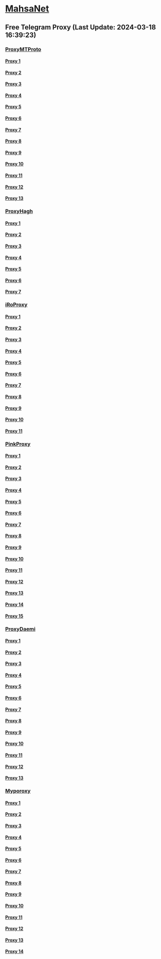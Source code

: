 
# [MahsaNet](https://t.me/mahsa_net)
## Free Telegram Proxy (Last Update: 2024-03-18 16:39:23)
### [ProxyMTProto](https://t.me/ProxyMTProto)
#### [Proxy 1](tg://proxy?server=89.35.131.54&port=8085&secret=FgMBAgABAAH8AwOG4kw63Q%3D%3D)
#### [Proxy 2](tg://proxy?server=89.35.131.57&port=8085&secret=FgMBAgABAAH8AwOG4kw63Q%3D%3D)
#### [Proxy 3](tg://proxy?server=91.107.228.101&port=4443&secret=FgMBAgABAAH8AwOG4kw63Q%3D%3D)
#### [Proxy 4](tg://proxy?server=128.140.37.208&port=4443&secret=FgMBAgABAAH8AwOG4kw63Q%3D%3D)
#### [Proxy 5](tg://proxy?server=138.201.122.246&port=443&secret=FgMBAgABAAH8AwOG4kw63Q==)
#### [Proxy 6](tg://proxy?server=88.99.57.124&port=443&secret=FgMBAgABAAH8AwOG4kw63Q==)
#### [Proxy 7](tg://proxy?server=64.52.81.12&port=3443&secret=FgMBAgABAAH8AwOG4kw63Q%3D%3D)
#### [Proxy 8](tg://proxy?server=64.52.81.12&port=3443&secret=FgMBAgABAAH8AwOG4kw63Q%3D%3D)
#### [Proxy 9](tg://proxy?server=88.99.71.151&port=7443&secret=FgMBAgABAAH8AwOG4kw63Q%3D%3D)
#### [Proxy 10](tg://proxy?server=116.202.165.169&port=7443&secret=FgMBAgABAAH8AwOG4kw63Q%3D%3D)
#### [Proxy 11](tg://proxy?server=www.cosmicfireworks.cfd.&port=443&secret=7gAAAAAAAAAAAAAAAAAAAAB0aGVndWFyZGlhbi5jb20%3D)
#### [Proxy 12](tg://proxy?server=www.redmoonfireworks.cfd.&port=443&secret=7gAAAAAAAAAAAAAAAAAAAAB0aGVndWFyZGlhbi5jb20%3D)
#### [Proxy 13](tg://proxy?server=www.bloggerlocal.cfd.&port=443&secret=7gAAAAAAAAAAAAAAAAAAAAB0Z2p1Lm9yZw%3D%3D)
### [ProxyHagh](https://t.me/ProxyHagh)
#### [Proxy 1](tg://proxy?server=135.181.10.74&port=8280&secret=FgMBAgABAAH8AwOG4kw63Q%3D%3D)
#### [Proxy 2](tg://proxy?server=135.181.10.74&port=8280&secret=FgMBAgABAAH8AwOG4kw63Q%3D%3D)
#### [Proxy 3](tg://proxy?server=135.181.10.74&port=8280&secret=FgMBAgABAAH8AwOG4kw63Q%3D%3D)
#### [Proxy 4](tg://proxy?server=135.181.10.74&port=8280&secret=FgMBAgABAAH8AwOG4kw63Q%3D%3D)
#### [Proxy 5](tg://proxy?server=135.181.10.74&port=8280&secret=FgMBAgABAAH8AwOG4kw63Q%3D%3D)
#### [Proxy 6](tg://proxy?server=135.181.10.74&port=8280&secret=FgMBAgABAAH8AwOG4kw63Q%3D%3D)
#### [Proxy 7](tg://proxy?server=135.181.10.74&port=8280&secret=FgMBAgABAAH8AwOG4kw63Q%3D%3D)
### [iRoProxy](https://t.me/iRoProxy)
#### [Proxy 1](tg://proxy?server=176.9.39.108&port=250&secret=FgMBAgABAAH8AwOG4kw63Q%3D%3D)
#### [Proxy 2](tg://proxy?server=144.76.237.91&port=6&secret=FgMBAgABAAH8AwOG4kw63Q%3D%3D)
#### [Proxy 3](tg://proxy?server=195.201.109.56&port=6&secret=FgMBAgABAAH8AwOG4kw63Q%3D%3D)
#### [Proxy 4](tg://proxy?server=212.32.229.235&port=250&secret=FgMBAgABAAH8AwOG4kw63Q%3D%3D)
#### [Proxy 5](tg://proxy?server=178.63.89.151&port=250&secret=FgMBAgABAAH8AwOG4kw63Q%3D%3D)
#### [Proxy 6](tg://proxy?server=88.99.51.105&port=250&secret=FgMBAgABAAH8AwOG4kw63Q%3D%3D)
#### [Proxy 7](tg://proxy?server=95.216.42.159&port=250&secret=FgMBAgABAAH8AwOG4kw63Q%3D%3D)
#### [Proxy 8](tg://proxy?server=146.59.237.114&port=250&secret=FgMBAgABAAH8AwOG4kw63Q%3D%3D)
#### [Proxy 9](tg://proxy?server=146.59.237.113&port=250&secret=FgMBAgABAAH8AwOG4kw63Q%3D%3D)
#### [Proxy 10](tg://proxy?server=176.9.238.184&port=250&secret=FgMBAgABAAH8AwOG4kw63Q%3D%3D)
#### [Proxy 11](tg://proxy?server=144.76.83.123&port=250&secret=FgMBAgABAAH8AwOG4kw63Q%3D%3D)
### [PinkProxy](https://t.me/PinkProxy)
#### [Proxy 1](tg://proxy?server=188.34.165.202&port=4045&secret=FgMBAgABAAH8AwOG4kw63Q==)
#### [Proxy 2](tg://proxy?server=195.201.235.32&port=4045&secret=FgMBAgABAAH8AwOG4kw63Q==)
#### [Proxy 3](tg://proxy?server=5.75.231.245&port=4045&secret=FgMBAgABAAH8AwOG4kw63Q==)
#### [Proxy 4](tg://proxy?server=49.13.7.32&port=4045&secret=FgMBAgABAAH8AwOG4kw63Q==)
#### [Proxy 5](tg://proxy?server=176.9.32.56&port=4045&secret=FgMBAgABAAH8AwOG4kw63Q==)
#### [Proxy 6](tg://proxy?server=46.4.68.67&port=4045&secret=FgMBAgABAAH8AwOG4kw63Q==)
#### [Proxy 7](tg://proxy?server=159.69.186.150&port=4045&secret=FgMBAgABAAH8AwOG4kw63Q==)
#### [Proxy 8](tg://proxy?server=188.34.165.202&port=4045&secret=FgMBAgABAAH8AwOG4kw63Q==)
#### [Proxy 9](tg://proxy?server=49.13.89.91&port=4045&secret=FgMBAgABAAH8AwOG4kw63Q==)
#### [Proxy 10](tg://proxy?server=167.235.230.134&port=4045&secret=FgMBAgABAAH8AwOG4kw63Q==)
#### [Proxy 11](tg://proxy?server=167.235.230.134&port=4045&secret=FgMBAgABAAH8AwOG4kw63Q==)
#### [Proxy 12](tg://proxy?server=49.13.133.175&port=4045&secret=FgMBAgABAAH8AwOG4kw63Q==)
#### [Proxy 13](tg://proxy?server=159.69.242.22&port=4045&secret=FgMBAgABAAH8AwOG4kw63Q==)
#### [Proxy 14](tg://proxy?server=167.235.197.224&port=4045&secret=FgMBAgABAAH8AwOG4kw63Q==)
#### [Proxy 15](tg://proxy?server=176.9.32.56&port=4045&secret=FgMBAgABAAH8AwOG4kw63Q==)
### [ProxyDaemi](https://t.me/ProxyDaemi)
#### [Proxy 1](tg://proxy?server=116.202.25.80&port=7880&secret=FgMBAgABAAH8AwOG4kw63Q==)
#### [Proxy 2](tg://proxy?server=142.132.225.5&port=7880&secret=FgMBAgABAAH8AwOG4kw63Q==)
#### [Proxy 3](tg://proxy?server=95.216.140.120&port=7803&secret=FgMBAgABAAH8AwOG4kw63Q==)
#### [Proxy 4](tg://proxy?server=142.132.225.60&port=1403&secret=FgMBAgABAAH8AwOG4kw63Q==)
#### [Proxy 5](tg://proxy?server=188.34.181.27&port=803&secret=FgMBAgABAAH8AwOG4kw63Q==)
#### [Proxy 6](tg://proxy?server=95.217.187.110&port=8443&secret=FgMBAgABAAHcAwOG4kw63Q==)
#### [Proxy 7](tg://proxy?server=49.13.137.113&port=8085&secret=FgMBAgABAAH8AwOG4kw63QtY2RueWVrdGFuZXQuY29tZmFyYWthdi5jb212YW4ubmFqdmEuY29tAAAAAAAAAAAAAAAAAAAAAAAAAAAAAAAA)
#### [Proxy 8](tg://proxy?server=128.140.58.201&port=8085&secret=FgMBAgABAAH8AwOG4kw63QtY2RueWVrdGFuZXQuY29tZmFyYWthdi5jb212YW4ubmFqdmEuY29tAAAAAAAAAAAAAAAAAAAAAAAAAAAAAAAA)
#### [Proxy 9](tg://proxy?server=142.132.206.125&port=7443&secret=FgMBAgABAAH8AwOG4kw63Q%3D%3D)
#### [Proxy 10](tg://proxy?server=88.198.18.181&port=7443&secret=FgMBAgABAAH8AwOG4kw63Q%3D%3D)
#### [Proxy 11](tg://proxy?server=195.201.246.151&port=250&secret=FgMBAgABAAH8AwOG4kw63Q%3D%3D)
#### [Proxy 12](tg://proxy?server=49.13.137.199&port=53059&secret=8JEkJukBYNPSy7OH6v7urg%3D%3D)
#### [Proxy 13](tg://proxy?server=95.216.44.12&port=250&secret=FgMBAgABAAH8AwOG4kw63Q%3D%3D)
### [Myporoxy](https://t.me/Myporoxy)
#### [Proxy 1](tg://proxy?server=cloudflare.com.nokia.com.co.uk.do_yo.want_to.clash_with.this.www.microsoft.com.there_is_no.place_like.localhost.www.bing.com.count_with_me.cyou.net.digikala.com.msn.com.bsi.ir.now_sudo.again_to_fight.everyone.i_am.the_internet.acrtros-barobas.sbs.&port=4550&secret=FpABAiIBhwH8AwOG42xL3Q==)
#### [Proxy 2](tg://proxy?server=cloudflare.com.nokia.com.co.uk.do_yo.want_to.clash_with.this.www.microsoft.com.there_is_no.place_like.localhost.www.bing.com.count_with_me.cyou.net.digikala.com.msn.com.bsi.ir.enamad.ir.now_sudo.again_to_fight.everyone.i_am.the_internet.regdal-cats.sbs.&port=7667&secret=FpABAiIBhwH8AwOG42xL3Q==)
#### [Proxy 3](tg://proxy?server=cloudflare.com.nokia.com.co.uk.do_yo.want_to.clash_with.this.www.microsoft.com.there_is_no.place_like.localhost.www.bing.com.count_with_me.cyou.net.digikala.com.msn.com.bsi.ir.enamad.now_sudo.again_to_fight.everyone.i_am.the_internet.public-network.sbs.&port=2040&secret=FpABAiIBhwH8AwOG42xL3Q==)
#### [Proxy 4](tg://proxy?server=cloudflare.com.nokia.com.co.uk.do_yo.want_to.clash_with.this.www.microsoft.com.there_is_no.place_like.localhost.www.bing.com.count_with_me.cyou.net.digikala.com.msn.com.bsi.ir.enamad.ir.now_sudo.again_to_fight.everyone.i_am.the_internet.regdal-cats.sbs.&port=7667&secret=FpABAiIBhwH8AwOG42xL3Q==)
#### [Proxy 5](tg://proxy?server=cloudflare.com.nokia.com.co.uk.do_yo.want_to.clash_with.this.www.microsoft.com.there_is_no.place_like.localhost.www.bing.com.count_with_me.cyou.net.digikala.com.msn.com.bsi.ir.enamad.ir.now_sudo.again_to_fight.everyone.i_am.the_internet.voxin-moxin.sbs.&port=1201&secret=FpABAiIBhwH8AwOG42xL3Q==)
#### [Proxy 6](tg://proxy?server=cloudflare.com.nokia.com.co.uk.do_yo.want_to.clash_with.this.www.microsoft.com.there_is_no.place_like.localhost.www.bing.com.count_with_me.cyou.net.digikala.com.msn.com.bsi.ir.now_sudo.again_to_fight.everyone.i_am.the_internet.acrtros-barobas.sbs.&port=4550&secret=FpABAiIBhwH8AwOG42xL3Q==)
#### [Proxy 7](tg://proxy?server=cloudflare.com.nokia.com.co.uk.do_yo.want_to.clash_with.this.www.microsoft.com.there_is_no.place_like.localhost.www.bing.com.count_with_me.cyou.net.digikala.com.msn.com.bsi.ir.enamad.ir.now_sudo.again_to_fight.everyone.i_am.the_internet.regdal-cats.sbs.&port=7667&secret=FpABAiIBhwH8AwOG42xL3Q==)
#### [Proxy 8](tg://proxy?server=cloudflare.com.nokia.com.co.uk.do_yo.want_to.clash_with.this.www.microsoft.com.there_is_no.place_like.localhost.www.bing.com.count_with_me.cyou.net.digikala.com.msn.com.bsi.ir.enamad.now_sudo.again_to_fight.everyone.i_am.the_internet.public-network.sbs.&port=2040&secret=FpABAiIBhwH8AwOG42xL3Q==)
#### [Proxy 9](tg://proxy?server=cloudflare.com.nokia.com.co.uk.do_yo.want_to.clash_with.this.www.microsoft.com.there_is_no.place_like.localhost.www.bing.com.count_with_me.cyou.net.digikala.com.msn.com.bsi.ir.enamad.ir.now_sudo.again_to_fight.everyone.i_am.the_internet.voxin-moxin.sbs.&port=1201&secret=FpABAiIBhwH8AwOG42xL3Q==)
#### [Proxy 10](tg://proxy?server=cloudflare.com.nokia.com.co.uk.do_yo.want_to.clash_with.this.www.microsoft.com.there_is_no.place_like.localhost.www.bing.com.count_with_me.cyou.net.digikala.com.msn.com.bsi.ir.now_sudo.again_to_fight.everyone.i_am.the_internet.acrtros-barobas.sbs.&port=4550&secret=FpABAiIBhwH8AwOG42xL3Q==)
#### [Proxy 11](tg://proxy?server=cloudflare.com.nokia.com.co.uk.do_yo.want_to.clash_with.this.www.microsoft.com.there_is_no.place_like.localhost.www.bing.com.count_with_me.cyou.net.digikala.com.msn.com.bsi.ir.enamad.ir.now_sudo.again_to_fight.everyone.i_am.the_internet.regdal-cats.sbs.&port=7667&secret=FpABAiIBhwH8AwOG42xL3Q==)
#### [Proxy 12](tg://proxy?server=cloudflare.com.nokia.com.co.uk.do_yo.want_to.clash_with.this.www.microsoft.com.there_is_no.place_like.localhost.www.bing.com.count_with_me.cyou.net.digikala.com.msn.com.bsi.ir.enamad.now_sudo.again_to_fight.everyone.i_am.the_internet.public-network.sbs.&port=2040&secret=FpABAiIBhwH8AwOG42xL3Q==)
#### [Proxy 13](tg://proxy?server=cloudflare.com.nokia.com.co.uk.do_yo.want_to.clash_with.this.www.microsoft.com.there_is_no.place_like.localhost.www.bing.com.count_with_me.cyou.net.digikala.com.msn.com.bsi.ir.enamad.ir.now_sudo.again_to_fight.everyone.i_am.the_internet.voxin-moxin.sbs.&port=1201&secret=FpABAiIBhwH8AwOG42xL3Q==)
#### [Proxy 14](tg://proxy?server=cloudflare.com.nokia.com.co.uk.do_yo.want_to.clash_with.this.www.microsoft.com.there_is_no.place_like.localhost.www.bing.com.count_with_me.cyou.net.digikala.com.msn.com.bsi.ir.now_sudo.again_to_fight.everyone.i_am.the_internet.acrtros-barobas.sbs.&port=4550&secret=FpABAiIBhwH8AwOG42xL3Q==)

    